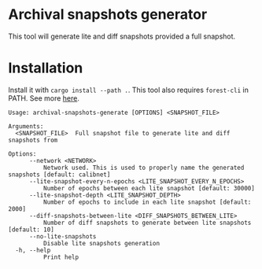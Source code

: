 # Archival snapshots generator
This tool will generate lite and diff snapshots provided a full snapshot.

# Installation
Install it with `cargo install --path .`. This tool also requires `forest-cli` in PATH. See more [here](https://github.com/ChainSafe/forest#installation).

```
Usage: archival-snapshots-generate [OPTIONS] <SNAPSHOT_FILE>

Arguments:
  <SNAPSHOT_FILE>  Full snapshot file to generate lite and diff snapshots from

Options:
      --network <NETWORK>
          Network used. This is used to properly name the generated snapshots [default: calibnet]
      --lite-snapshot-every-n-epochs <LITE_SNAPSHOT_EVERY_N_EPOCHS>
          Number of epochs between each lite snapshot [default: 30000]
      --lite-snapshot-depth <LITE_SNAPSHOT_DEPTH>
          Number of epochs to include in each lite snapshot [default: 2000]
      --diff-snapshots-between-lite <DIFF_SNAPSHOTS_BETWEEN_LITE>
          Number of diff snapshots to generate between lite snapshots [default: 10]
      --no-lite-snapshots
          Disable lite snapshots generation
  -h, --help
          Print help
```
